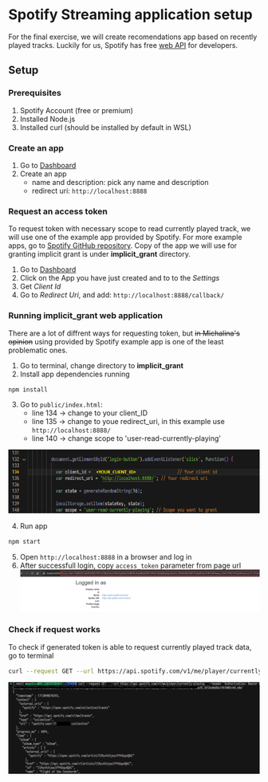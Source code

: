 # Spotify Streaming application setup

For the final exercise, we will create recomendations app based on recently played tracks.
Luckily for us, Spotify has free [web API](https://developer.spotify.com/) for developers.

## Setup

### Prerequisites

1. Spotify Account (free or premium)
2. Installed Node.js
3. Installed curl (should be installed by default in WSL)

### Create an app

1. Go to [Dashboard](https://developer.spotify.com/dashboard)
2. Create an app
    * name and description: pick any name and description
    * redirect uri: `http://localhost:8888`

### Request an access token

To request token with necessary scope to read currently played track, we will use one of the example app provided by Spotify. For more example apps, go to [Spotify GitHub repository](https://github.com/spotify/web-api-examples/tree/master). Copy of the app we will use for granting implicit grant is under **implicit_grant** directory.

1. Go to [Dashboard](https://developer.spotify.com/dashboard)
2. Click on the App you have just created and to to the *Settings*
3. Get *Client Id*
4. Go to *Redirect Uri*, and add: `http://localhost:8888/callback/`

### Running implicit_grant web application

There are a lot of diffrent ways for requesting token, but ~~in Michalina's opinion~~ using provided by Spotify example app is one of the least problematic ones.

1. Go to terminal, change directory to **implicit_grant**
2. Install app dependencies running

```bash
npm install
```

3. Go to `public/index.html`:
    * line 134 -> change to your client_ID
    * line 135 -> change to youe redirect_uri, in this example use `http://localhost:8888/`
    * line 140 -> change scope to 'user-read-currently-playing'

![index.html](./picture/html.png)

4. Run app

```bash
npm start
```

5. Open `http://localhost:8888` in a browser and log in
6. After successfull login, copy `access_token` parameter from page url
![login](./picture//login_success.png)

### Check if request works

To check if generated token is able to request currently played track data, go to terminal

```bash
curl --request GET --url https://api.spotify.com/v1/me/player/currently-playing --header 'Authorization: Bearer <generated_token>'
```

![request](./picture/request_success.png)
